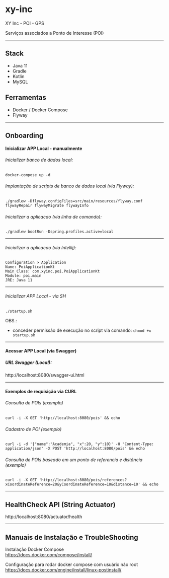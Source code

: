 # xy-inc
XY Inc - POI - GPS

Serviços associados a Ponto de Interesse (POI)

---
## Stack

- Java 11
- Gradle
- Kotlin
- MySQL
  
## Ferramentas 
- Docker / Docker Compose
- Flyway

---

## Onboarding

#### Inicializar APP Local - manualmente

###### Inicializar banco de dados local:<br/>
    docker-compose up -d

###### Implantação de scripts de banco de dados local (via Flyway):<br/>
    ./gradlew -Dflyway.configFiles=src/main/resources/flyway.conf flywayRepair flywayMigrate flywayInfo

###### Inicializar a aplicacao (via linha de comando):<br/>
    ./gradlew bootRun -Dspring.profiles.active=local

---

###### Inicializar a aplicacao (via Intellij):<br/>
    Configuration > Application
    Name: PoiApplicationKt
    Main Class: com.xyinc.poi.PoiApplicationKt
    Module: poi.main
    JRE: Java 11

---

###### Inicializar APP Local -  via SH
    ./startup.sh
OBS.:<br/>
- conceder permissão de execução no script via comando: 
    `chmod +x startup.sh`
---

#### Acessar APP Local (via Swagger)
 
##### URL Swagger (Local):
http://localhost:8080/swagger-ui.html

---

#### Exemplos de requisição via CURL

###### Consulta de POIs (exemplo)
    curl -i -X GET 'http://localhost:8080/pois' && echo

###### Cadastro de POI (exemplo)
    curl -i -d '{"name":"Academia", "x":20, "y":10}' -H "Content-Type: application/json" -X POST 'http://localhost:8080/pois' && echo

###### Consulta de POIs baseado em um ponto de referencia e distância (exemplo)
    curl -i -X GET 'http://localhost:8080/pois/references?xCoordinateReference=20&yCoordinateReference=10&distance=10' && echo

---

## HealthCheck API (String Actuator)
http://localhost:8080/actuator/health

---

## Manuais de Instalação e  TroubleShooting

Instalação Docker Compose <br/>
https://docs.docker.com/compose/install/

Configuração para rodar docker compose com usuário não root <br/>
https://docs.docker.com/engine/install/linux-postinstall/